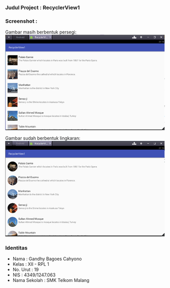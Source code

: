 ### Judul Project : RecyclerView1

### Screenshot :
Gambar masih berbentuk persegi: 
![alt text](https://github.com/gandhybagoes/RecyclerView1/blob/master/1.PNG)

Gambar sudah berbentuk lingkaran: 
![alt text](https://github.com/gandhybagoes/RecyclerView1/blob/master/1.2.PNG)

### Identitas
+ Nama : Gandhy Bagoes Cahyono
+ Kelas : XII - RPL 1
+ No. Urut : 19
+ NIS : 4349/1247.063
+ Nama Sekolah : SMK Telkom Malang
